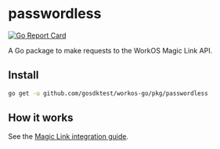 # passwordless

[![Go Report Card](https://img.shields.io/badge/dev-reference-007d9c?logo=go&logoColor=white&style=flat)](https://pkg.go.dev/github.com/gosdktest/workos-go/pkg/passwordless)

A Go package to make requests to the WorkOS Magic Link API.

## Install

```sh
go get -u github.com/gosdktest/workos-go/pkg/passwordless
```

## How it works

See the [Magic Link integration guide](https://workos.com/docs/magic-link/guide).
